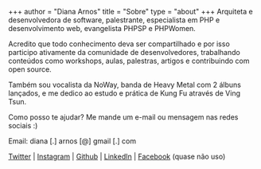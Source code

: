 +++
author = "Diana Arnos"
title = "Sobre"
type = "about"
+++
Arquiteta e desenvolvedora de software, palestrante, especialista em PHP e desenvolvimento web, evangelista PHPSP e PHPWomen.

Acredito que todo conhecimento deva ser compartilhado e por isso participo ativamente da comunidade de desenvolvedores, trabalhando conteúdos como workshops, aulas, palestras, artigos e contribuindo com open source.

Também sou vocalista da NoWay, banda de Heavy Metal com 2 álbuns lançados, e me dedico ao estudo e prática de Kung Fu através de Ving Tsun.

Como posso te ajudar? Me mande um e-mail ou mensagem nas redes sociais :)

Email: diana [.] arnos [@] gmail [.] com

[Twitter](https://twitter.com/dianaarnos) | [Instagram](https://www.instagram.com/dianaarnos/) | [Github](https://github.com/dianaarnos/) | [LinkedIn](https://www.linkedin.com/in/dianaarnos/) | [Facebook](https://www.facebook.com/dianaarnos) (quase não uso)
